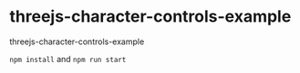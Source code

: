 # threejs-character-controls-example

threejs-character-controls-example

`npm install` and `npm run start`
